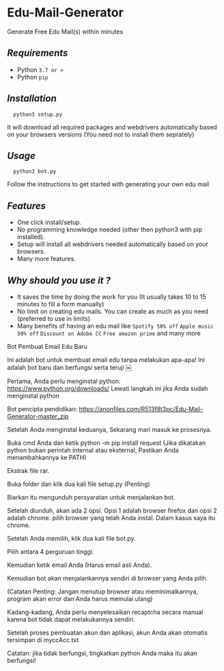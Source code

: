 # Edu-Mail-Generator
Generate Free Edu Mail(s) within minutes

## ***Requirements***

- Python `3.7 or >`
- Python `pip`

## ***Installation***

	  python3 setup.py
It will download all required packages and webdrivers automatically based on your browsers versions (You need not to install them seprately)

## ***Usage***

	  python3 bot.py
Follow the instructions to get started with generating your own edu mail

## ***Features***

- One click install/setup.
- No programming knowledge needed (other then python3 with pip installed).
- Setup will install all webdrivers needed automatically based on your browsers.
- Many more features.

## ***Why should you use it ?***

- It saves the time by doing the work for you (It usually takes 10 to 15 minutes to fill a form manually)
- No limit on creating edu mails. You can create as much as you need (preferred to use in limits)
- Many benefits of having an edu mail like `Spotify 50% off` `Apple music 50% off` `Discount on Adobe CC` `Free amazon prime` and many more



Bot Pembuat Email Edu Baru

Ini adalah bot untuk membuat email edu tanpa melakukan apa-apa!
Ini adalah bot baru dan berfungsi serta teruji ￼

Pertama, Anda perlu menginstal python:
https://www.python.org/downloads/
Lewati langkah ini jika Anda sudah menginstal python

Bot pencipta pendidikan:
https://anonfiles.com/R513f8t3pc/Edu-Mail-Generator-master_zip

Setelah Anda menginstal keduanya, Sekarang mari masuk ke prosesnya.

Buka cmd Anda dan ketik python -m pip install request (Jika dikatakan python bukan perintah internal atau eksternal, Pastikan Anda menambahkannya ke PATH)

Ekstrak file rar.

Buka folder dan klik dua kali file setup.py (Penting)

Biarkan itu mengunduh persyaratan untuk menjalankan bot.

Setelah diunduh, akan ada 2 opsi. Opsi 1 adalah browser firefox dan opsi 2 adalah chrome. pilih browser yang telah Anda instal. Dalam kasus saya itu chrome.

Setelah Anda memilih, klik dua kali file bot.py.

Pilih antara 4 perguruan tinggi.

Kemudian ketik email Anda (Harus email asli Anda).

Kemudian bot akan menjalankannya sendiri di browser yang Anda pilih.

(Catatan Penting: Jangan menutup browser atau meminimalkannya, program akan error dan Anda harus memulai ulang)

Kadang-kadang, Anda perlu menyelesaikan recaptcha secara manual karena bot tidak dapat melakukannya sendiri.

Setelah proses pembuatan akun dan aplikasi, akun Anda akan otomatis tersimpan di myccAcc.txt

Catatan: jika tidak berfungsi, tingkatkan python Anda maka itu akan berfungsi!



